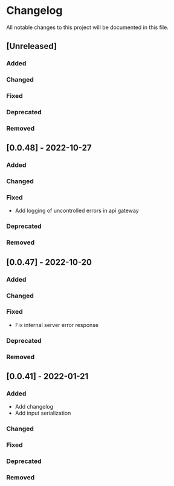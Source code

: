 # Changelog
All notable changes to this project will be documented in this file.

## [Unreleased]
### Added

### Changed

### Fixed

### Deprecated

### Removed

## [0.0.48] - 2022-10-27
### Added

### Changed

### Fixed
- Add logging of uncontrolled errors in api gateway

### Deprecated

### Removed


## [0.0.47] - 2022-10-20
### Added

### Changed

### Fixed
- Fix internal server error response

### Deprecated

### Removed

## [0.0.41] - 2022-01-21
### Added
- Add changelog
- Add input serialization

### Changed

### Fixed

### Deprecated

### Removed
